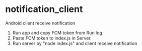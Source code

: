# notification_client
Android client receive notification

1. Run app and copy FCM token from Run log.
2. Paste FCM token to index.js in Server.
3. Run server by "node index.js" and client receive notification

